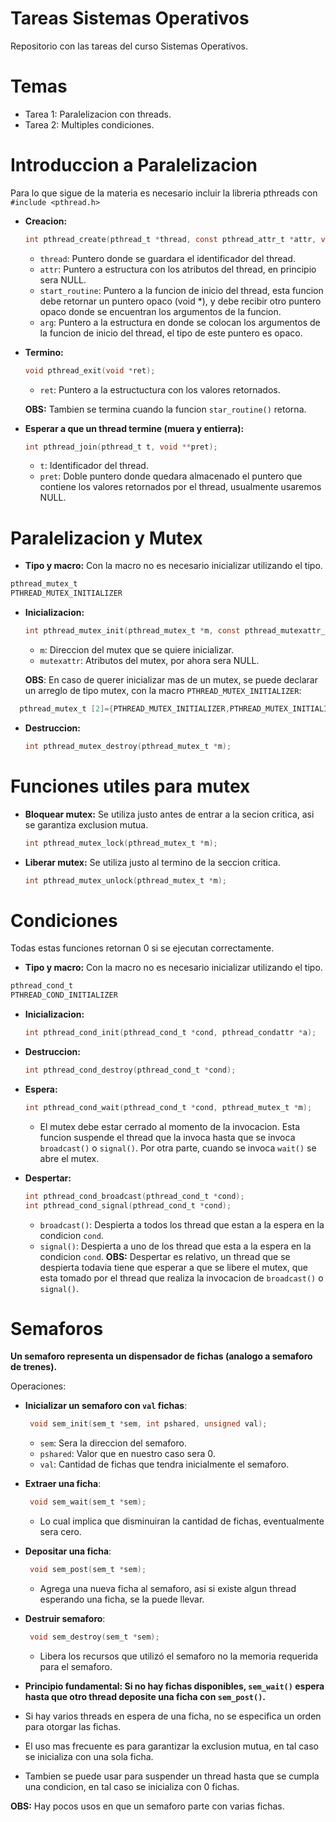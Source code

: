 # Tareas Sistemas Operativos
Repositorio con las tareas del curso Sistemas Operativos.

# Temas
* Tarea 1: Paralelizacion con threads.
* Tarea 2: Multiples condiciones.
# Introduccion a Paralelizacion
Para lo que sigue de la materia es necesario incluir la libreria pthreads con `#include <pthread.h>`
* **Creacion:**
    ```c
  int pthread_create(pthread_t *thread, const pthread_attr_t *attr, void *(*start_routine) (void *), void *arg);
  ```
  * `thread`: Puntero donde se guardara el identificador del thread.
  * `attr`: Puntero a estructura con los atributos del thread, en principio sera NULL.
  * `start_routine`: Puntero a la funcion de inicio del thread, esta funcion debe retornar un puntero opaco (void *), y debe recibir otro puntero opaco donde se encuentran los argumentos de la funcion.
  * `arg`: Puntero a la estructura en donde se colocan los argumentos de la funcion de inicio del thread, el tipo de este puntero es opaco.
* **Termino:**
    ```c
  void pthread_exit(void *ret);
  ```
  * `ret`: Puntero a la estructuctura con los valores retornados.
  
  **OBS:** Tambien se termina cuando la funcion `star_routine()` retorna.

* **Esperar a que un thread termine (muera y entierra):**
  ```c
  int pthread_join(pthread_t t, void **pret);
  ```
  * `t`: Identificador del thread.
  * `pret`: Doble puntero donde quedara almacenado el puntero que contiene los valores retornados por el thread, usualmente usaremos NULL.


# Paralelizacion y Mutex

* **Tipo y macro:** Con la macro no es necesario inicializar utilizando el tipo.
 ```c
 pthread_mutex_t
 PTHREAD_MUTEX_INITIALIZER
 ```

* **Inicializacion:**
  ```c
  int pthread_mutex_init(pthread_mutex_t *m, const pthread_mutexattr_t mutexattr);
  ```
  * `m`: Direccion del mutex que se quiere inicializar.
  * `mutexattr`: Atributos del mutex, por ahora sera NULL.
  
  **OBS**: En caso de querer inicializar mas de un mutex, se puede declarar un arreglo de tipo mutex, con la macro `PTHREAD_MUTEX_INITIALIZER`:
```c
  pthread_mutex_t [2]={PTHREAD_MUTEX_INITIALIZER,PTHREAD_MUTEX_INITIALIZER}; 
 ```

* **Destruccion:**
  ```c
  int pthread_mutex_destroy(pthread_mutex_t *m);
  ```


# Funciones utiles para mutex

* **Bloquear mutex:** Se utiliza justo antes de entrar a la secion critica, asi se garantiza exclusion mutua.
  ```c
  int pthread_mutex_lock(pthread_mutex_t *m);
  ```
* **Liberar mutex:** Se utiliza justo al termino de la seccion critica.
  ```c
  int pthread_mutex_unlock(pthread_mutex_t *m);
  ```


# Condiciones

Todas estas funciones retornan 0 si se ejecutan correctamente.

* **Tipo y macro:** Con la macro no es necesario inicializar utilizando el tipo.
 ```c
pthread_cond_t
PTHREAD_COND_INITIALIZER
 ```
* **Inicializacion:**
  ```c
  int pthread_cond_init(pthread_cond_t *cond, pthread_condattr *a);
  ```
* **Destruccion:**
  ```c
  int pthread_cond_destroy(pthread_cond_t *cond);
  ```
* **Espera:**
  ```c
  int pthread_cond_wait(pthread_cond_t *cond, pthread_mutex_t *m);
  ```
  * El mutex debe estar cerrado al momento de la invocacion. Esta funcion suspende el thread que la invoca hasta que se invoca `broadcast()` o `signal()`. Por otra parte, cuando se invoca `wait()` se abre el mutex.

* **Despertar:**
  ```c
  int pthread_cond_broadcast(pthread_cond_t *cond);
  int pthread_cond_signal(pthread_cond_t *cond);
  ```
  * `broadcast()`: Despierta a todos los thread que estan a la espera en la condicion `cond`.
  * `signal()`: Despierta a uno de los thread que esta a la espera en la condicion `cond`.
  **OBS:** Despertar es relativo, un thread que se despierta todavia tiene que esperar a que se libere el mutex, que esta tomado por el thread que realiza la invocacion de `broadcast()` o `signal()`.

# Semaforos
**Un semaforo representa un dispensador de fichas (analogo a semaforo de trenes).**

Operaciones:
* **Inicializar un semaforo con `val` fichas**:

  ```c
   void sem_init(sem_t *sem, int pshared, unsigned val);
   ```
  * `sem`: Sera la direccion del semaforo.
  * `pshared`: Valor que en nuestro caso sera 0.
  * `val`: Cantidad de fichas que tendra inicialmente el semaforo.

* **Extraer una ficha**:
  ```c
   void sem_wait(sem_t *sem);
   ```
   * Lo cual implica que disminuiran la cantidad de fichas, eventualmente sera cero.

* **Depositar una ficha**:
  ```c
   void sem_post(sem_t *sem);
   ```
   * Agrega una nueva ficha al semaforo, asi si existe algun thread esperando una ficha, se la puede llevar.

* **Destruir semaforo**:
  ```c
   void sem_destroy(sem_t *sem);
   ```
   * Libera los recursos que utilizó el semaforo no la memoria requerida para el semaforo.
  
* **Principio fundamental: Si no hay fichas disponibles, `sem_wait()` espera hasta que otro thread deposite una ficha con `sem_post()`.**
* Si hay varios threads en espera de una ficha, no se especifica un orden para otorgar las fichas.
* El uso mas frecuente es para garantizar la exclusion mutua, en tal caso se inicializa con una sola ficha.
* Tambien se puede usar para suspender un thread hasta que se cumpla una condicion, en tal caso se inicializa con 0 fichas.

**OBS:** Hay pocos usos en que un semaforo parte con varias fichas.
